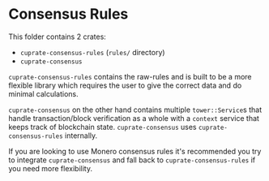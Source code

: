 # Consensus Rules

This folder contains 2 crates:
- `cuprate-consensus-rules` (`rules/` directory)
- `cuprate-consensus`

`cuprate-consensus-rules` contains the raw-rules and is built to be a more flexible library which requires the user
to give the correct data and do minimal calculations. 

`cuprate-consensus` on the other hand contains multiple `tower::Service`s that handle transaction/block verification as a
whole with a `context` service that keeps track of blockchain state. `cuprate-consensus` uses `cuprate-consensus-rules` internally.

If you are looking to use Monero consensus rules it's recommended you try to integrate `cuprate-consensus` and fall back
to `cuprate-consensus-rules` if you need more flexibility.
